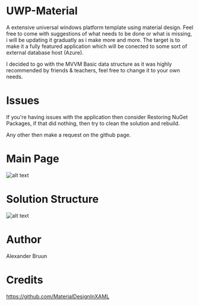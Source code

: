 # UWP-Material
A extensive universal windows platform template using material design. Feel free to come with suggestions of what needs to be done or what is missing, i will be updating it graduatly as i make more and more. The target is to make it a fully featured application which will be conected to some sort of external database host (Azure).

I decided to go with the MVVM Basic data structure as it was highly recommended by friends & teachers, feel free to change it to your own needs.

# Issues
If you're having issues with the application then consider Restoring NuGet Packages, if that did nothing, then try to clean the solution and rebuild.

Any other then make a request on the github page.

# Main Page
![alt text](https://i.imgur.com/DeoWqrB.png)

# Solution Structure
![alt text](https://i.imgur.com/RimcyKl.png)

# Author
Alexander Bruun

# Credits
https://github.com/MaterialDesignInXAML
